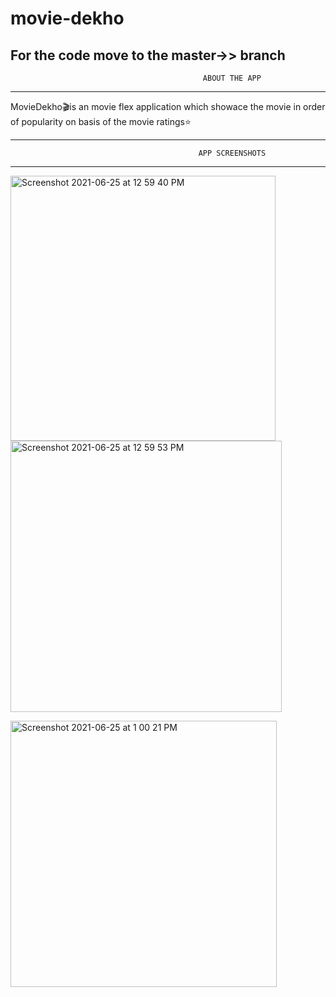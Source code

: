 # movie-dekho

For the code move to the master->> branch
---------------------------------------------------
                                               ABOUT THE APP
---------------------------------------------------             
MovieDekho🎬is an movie flex application which showace the movie in order of popularity on basis of 
the movie ratings⭐️

----------------------------------------------------
                                              APP SCREENSHOTS
----------------------------------------------------                   
<img width="424" alt="Screenshot 2021-06-25 at 12 59 40 PM" src="https://user-images.githubusercontent.com/62813305/123387933-ebfdae80-d5b5-11eb-855e-8f9c0e7a3704.png"> <img width="434" alt="Screenshot 2021-06-25 at 12 59 53 PM" src="https://user-images.githubusercontent.com/62813305/123387942-edc77200-d5b5-11eb-814c-3631d8b2d643.png">

<img width="426" alt="Screenshot 2021-06-25 at 1 00 21 PM" src="https://user-images.githubusercontent.com/62813305/123387944-eef89f00-d5b5-11eb-95e4-10dc503d8a05.png">
